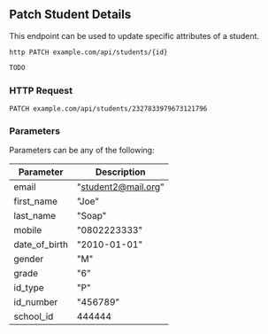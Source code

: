 ## Patch Student Details
This endpoint can be used to update specific attributes of a student.

```shell
http PATCH example.com/api/students/{id}
```

```javascript
TODO
```

### HTTP Request

`PATCH example.com/api/students/2327833979673121796`

### Parameters
Parameters can be any of the following:

Parameter | Description
--------- | -----------
email | "student2@mail.org"
first_name | "Joe"
last_name | "Soap"
mobile | "0802223333"
date_of_birth | "2010-01-01"
gender | "M"
grade | "6"
id_type | "P"
id_number | "456789"
school_id | 444444
